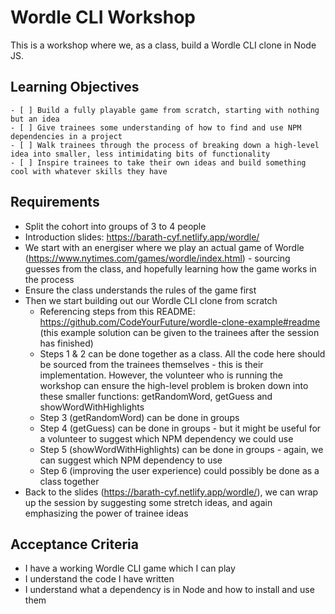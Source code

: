 # Wordle CLI Workshop

This is a workshop where we, as a class, build a Wordle CLI clone in Node JS.

## Learning Objectives

```objectives
- [ ] Build a fully playable game from scratch, starting with nothing but an idea
- [ ] Give trainees some understanding of how to find and use NPM dependencies in a project
- [ ] Walk trainees through the process of breaking down a high-level idea into smaller, less intimidating bits of functionality
- [ ] Inspire trainees to take their own ideas and build something cool with whatever skills they have
```

## Requirements

- Split the cohort into groups of 3 to 4 people
- Introduction slides: https://barath-cyf.netlify.app/wordle/
- We start with an energiser where we play an actual game of Wordle (https://www.nytimes.com/games/wordle/index.html) - sourcing guesses from the class, and hopefully learning how the game works in the process
- Ensure the class understands the rules of the game first
- Then we start building out our Wordle CLI clone from scratch
    - Referencing steps from this README: https://github.com/CodeYourFuture/wordle-clone-example#readme (this example solution can be given to the trainees after the session has finished)
    - Steps 1 & 2 can be done together as a class. All the code here should be sourced from the trainees themselves - this is their implementation. However, the volunteer who is running the workshop can ensure the high-level problem is broken down into these smaller functions: getRandomWord, getGuess and showWordWithHighlights
    - Step 3 (getRandomWord) can be done in groups
    - Step 4 (getGuess) can be done in groups - but it might be useful for a volunteer to suggest which NPM dependency we could use
    - Step 5 (showWordWithHighlights) can be done in groups - again, we can suggest which NPM dependency to use
    - Step 6 (improving the user experience) could possibly be done as a class together
- Back to the slides (https://barath-cyf.netlify.app/wordle/), we can wrap up the session by suggesting some stretch ideas, and again emphasizing the power of trainee ideas

## Acceptance Criteria

- I have a working Wordle CLI game which I can play
- I understand the code I have written
- I understand what a dependency is in Node and how to install and use them

